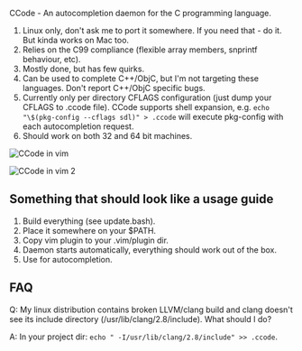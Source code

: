 CCode - An autocompletion daemon for the C programming language.

1. Linux only, don't ask me to port it somewhere. If you need that - do it. But kinda works on Mac too.
2. Relies on the C99 compliance (flexible array members, snprintf behaviour, etc).
3. Mostly done, but has few quirks.
4. Can be used to complete C++/ObjC, but I'm not targeting these languages. Don't report C++/ObjC specific bugs.
5. Currently only per directory CFLAGS configuration (just dump your CFLAGS to .ccode file). CCode supports shell expansion, e.g. `echo "\$(pkg-config --cflags sdl)" > .ccode` will execute pkg-config with each autocompletion request.
6. Should work on both 32 and 64 bit machines.

![CCode in vim](http://nsf.github.com/images/ccode.png)

![CCode in vim 2](http://nsf.github.com/images/ccode2.png)

Something that should look like a usage guide
----------------------------------------------

1. Build everything (see update.bash).
2. Place it somewhere on your $PATH.
3. Copy vim plugin to your .vim/plugin dir.
4. Daemon starts automatically, everything should work out of the box.
5. Use <C-x><C-o> for autocompletion.

FAQ
---
Q: My linux distribution contains broken LLVM/clang build and clang doesn't see its include directory (/usr/lib/clang/2.8/include). What should I do?

A: In your project dir: `echo " -I/usr/lib/clang/2.8/include" >> .ccode`.
